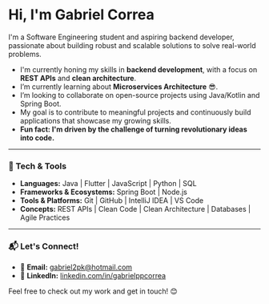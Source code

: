 # Hi, I'm Gabriel Correa 

I'm a Software Engineering student and aspiring backend developer, passionate about building robust and scalable solutions to solve real-world problems.

-  I'm currently honing my skills in **backend development**, with a focus on **REST APIs** and **clean architecture**.
-  I’m currently learning about **Microservices Architecture** 😎.
-  I’m looking to collaborate on open-source projects using Java/Kotlin and Spring Boot.
-  My goal is to contribute to meaningful projects and continuously build applications that showcase my growing skills.
-  **Fun fact: I'm driven by the challenge of turning revolutionary ideas into code.**

---

### 🧰 Tech & Tools

- **Languages:** Java | Flutter | JavaScript | Python | SQL
- **Frameworks & Ecosystems:** Spring Boot | Node.js
- **Tools & Platforms:** Git | GitHub | IntelliJ IDEA | VS Code
- **Concepts:** REST APIs | Clean Code | Clean Architecture | Databases | Agile Practices

---

### 📬 Let's Connect!

- 📧 **Email:** [gabriel2pk@hotmail.com](mailto:gabriel2pk@hotmail.com)
- 💼 **LinkedIn:** [linkedin.com/in/gabrielppcorrea](https://www.linkedin.com/in/gabrielppcorrea/)

Feel free to check out my work and get in touch! 😊
